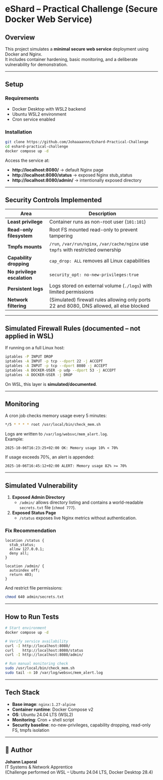 # eShard – Practical Challenge (Secure Docker Web Service)

## Overview
This project simulates a **minimal secure web service** deployment using Docker and Nginx.  
It includes container hardening, basic monitoring, and a deliberate vulnerability for demonstration.

---

## Setup

### Requirements
- Docker Desktop with WSL2 backend  
- Ubuntu WSL2 environment  
- Cron service enabled

### Installation
```bash
git clone https://github.com/Johaaaannn/Eshard-Practical-Challenge
cd eshard-practical-challenge
docker compose up -d
```

Access the service at:
- **http://localhost:8080/** → default Nginx page  
- **http://localhost:8080/status** → exposed Nginx stub_status  
- **http://localhost:8080/admin/** → intentionally exposed directory

---

## Security Controls Implemented

| Area | Description |
|------|--------------|
| **Least privilege** | Container runs as non-root user (`101:101`) |
| **Read-only filesystem** | Root FS mounted read-only to prevent tampering |
| **Tmpfs mounts** | `/run`, `/var/run/nginx`, `/var/cache/nginx` use `tmpfs` with restricted ownership |
| **Capability dropping** | `cap_drop: ALL` removes all Linux capabilities |
| **No privilege escalation** | `security_opt: no-new-privileges:true` |
| **Persistent logs** | Logs stored on external volume (`./logs`) with limited permissions |
| **Network filtering** | (Simulated) firewall rules allowing only ports 22 and 8080, DNS allowed, all else blocked |

---

## Simulated Firewall Rules (documented – not applied in WSL)

If running on a full Linux host:
```bash
iptables -P INPUT DROP
iptables -A INPUT -p tcp --dport 22 -j ACCEPT
iptables -A INPUT -p tcp --dport 8080 -j ACCEPT
iptables -A DOCKER-USER -p udp --dport 53 -j ACCEPT
iptables -A DOCKER-USER -j DROP
```

On WSL, this layer is **simulated/documented**.

---

## Monitoring

A cron job checks memory usage every 5 minutes:
```bash
*/5 * * * * root /usr/local/bin/check_mem.sh
```

Logs are written to `/var/log/websvc/mem_alert.log`.  
Example:
```
2025-10-06T16:23:25+02:00 OK: Memory usage 10% < 70%
```

If usage exceeds 70%, an alert is appended:
```
2025-10-06T16:45:12+02:00 ALERT: Memory usage 82% >= 70%
```

---

## Simulated Vulnerability

1. **Exposed Admin Directory**
   - `/admin/` allows directory listing and contains a world-readable `secrets.txt` file (`chmod 777`).
2. **Exposed Status Page**
   - `/status` exposes live Nginx metrics without authentication.

### Fix Recommendation
```nginx
location /status {
  stub_status;
  allow 127.0.0.1;
  deny all;
}

location /admin/ {
  autoindex off;
  return 403;
}
```
And restrict file permissions:
```bash
chmod 640 admin/secrets.txt
```

---

## How to Run Tests

```bash
# Start environment
docker compose up -d

# Verify service availability
curl -I http://localhost:8080/
curl    http://localhost:8080/status
curl -I http://localhost:8080/admin/

# Run manual monitoring check
sudo /usr/local/bin/check_mem.sh
sudo tail -n 10 /var/log/websvc/mem_alert.log
```

---

## Tech Stack
- **Base image**: `nginx:1.27-alpine`
- **Container runtime**: Docker Compose v2
- **OS**: Ubuntu 24.04 LTS (WSL2)
- **Monitoring**: Cron + shell script
- **Security baseline**: no-new-privileges, capability dropping, read-only FS, tmpfs isolation

---

## 👤 Author
**Johann Laporal**  
IT Systems & Network Apprentice  
(Challenge performed on WSL – Ubuntu 24.04 LTS, Docker Desktop 28.4)
